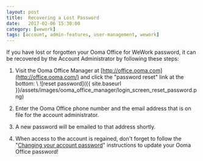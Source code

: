 ```yaml
---
layout: post
title:  Recovering a Lost Password
date:   2017-02-06 15:30:00
category: [wework]
tags: [account, admin-features, user-management, wework]
---
```


If you have lost or forgotten your Ooma Office for WeWork password, it can be recovered by the Account Administrator by following these steps:

1. Visit the Ooma Office Manager at [http://office.ooma.com](http://office.ooma.com/) and click the "password reset" link at the bottom: \\
   ![reset password]({{ site.baseurl }}/assets/images/ooma_office_manager/login_screen_reset_password.png)

2. Enter the Ooma Office phone number and the email address that is on file for the account administrator.
3. A new password will be emailed to that address shortly.
4. When access to the account is regained, don't forget to follow the "[Changing your account password](/fr/en/changing-your-account-password)" instructions to update your Ooma Office password!